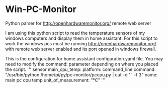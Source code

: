 # Win-PC-Monitor
Python parser for http://openhardwaremonitor.org/ remote web server

I am using this python script to read the temperature sensors of my windows computers and display them in home assistant. For this script to work the windows pcs must be running http://openhardwaremonitor.org/ with remote web server enabled and its port opened in windows firewall.

This is the configuration for home assistant configuration.yaml file.
You may need to modify the command: parameter depending on where you placed the script.
'''
sensor main_cpu_temp:
  platform: command_line
  command: "/usr/bin/python /home/pi/py/pc-monitor/pccpu.py | cut -d ' ' -f 3"
  name: main pc cpu temp
  unit_of_measurement: "°C"
'''
